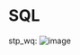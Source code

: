 # SQL

stp_wq:
![image](https://user-images.githubusercontent.com/77121389/158655066-cedabb36-1ff3-414c-be29-7c6e6c5919b6.png)
